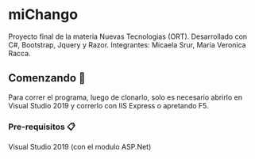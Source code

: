 # miChango

Proyecto final de la materia Nuevas Tecnologias (ORT).
Desarrollado con C#, Bootstrap, Jquery y Razor.
Integrantes: Micaela Srur, Maria Veronica Racca.

## Comenzando 🚀

Para correr el programa, luego de clonarlo, solo es necesario abrirlo en Visual Studio 2019 y correrlo con IIS Express o apretando F5.

### Pre-requisitos 📋

Visual Studio 2019 (con el modulo ASP.Net)



